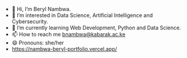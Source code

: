 - 👋 Hi, I’m Beryl Nambwa.
- 👀 I’m interested in Data Science, Artificial Intelligence and Cybersecurity.
- 🌱 I’m currently learning Web Development, Python and Data Science.
- 📫 How to reach me bnambwa@kabarak.ac.ke
- 😄 Pronouns: she/her
- https://nambwa-beryl-portfolio.vercel.app/
<!---
Nambwa04/Nambwa04 is a ✨ special ✨ repository because its `README.md` (this file) appears on your GitHub profile.
You can click the Preview link to take a look at your changes.
--->
